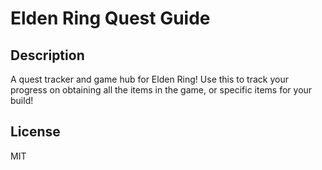# Elden Ring Quest Guide

## Description
A quest tracker and game hub for Elden Ring! Use this to track your progress on obtaining all the items in the game, or specific items for your build!

## License
MIT